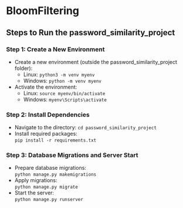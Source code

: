 # BloomFiltering

## Steps to Run the password_similarity_project

### Step 1: Create a New Environment

- Create a new environment (outside the password_similarity_project folder):  
  - Linux: `python3 -m venv myenv`  
  - Windows: `python -m venv myenv`
- Activate the environment:  
  - Linux: `source myenv/bin/activate`  
  - Windows: `myenv\Scripts\activate`

### Step 2: Install Dependencies

- Navigate to the directory: `cd password_similarity_project`
- Install required packages:  
  `pip install -r requirements.txt`

### Step 3: Database Migrations and Server Start

- Prepare database migrations:  
  `python manage.py makemigrations`
- Apply migrations:  
  `python manage.py migrate`
- Start the server:  
  `python manage.py runserver`
